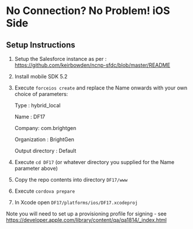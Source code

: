# No Connection? No Problem! iOS Side

## Setup Instructions

1. Setup the Salesforce instance as per : https://github.com/keirbowden/ncnp-sfdc/blob/master/README
2. Install mobile SDK 5.2
3. Execute `forceios create` and replace the Name onwards with your own choice of parameters:

   Type : hybrid_local

   Name : DF17

   Company: com.brightgen

   Organization : BrightGen

   Output directory : Default      
4. Execute `cd DF17` (or whatever directory you supplied for the Name parameter above)

5. Copy the repo contents into directory `DF17/www` 

6. Execute `cordova prepare` 

7. In Xcode open `DF17/platforms/ios/DF17.xcodeproj`

Note you will need to set up a provisioning profile for signing - see https://developer.apple.com/library/content/qa/qa1814/_index.html

